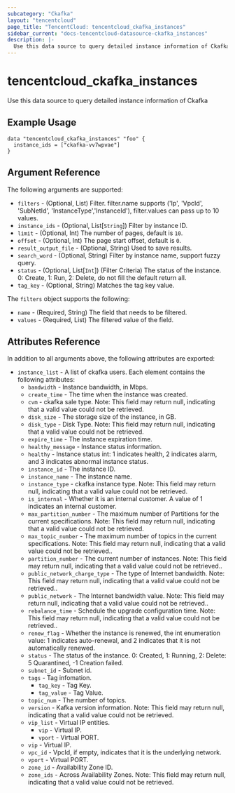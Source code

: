 ```yaml
---
subcategory: "Ckafka"
layout: "tencentcloud"
page_title: "TencentCloud: tencentcloud_ckafka_instances"
sidebar_current: "docs-tencentcloud-datasource-ckafka_instances"
description: |-
  Use this data source to query detailed instance information of Ckafka
---
```


# tencentcloud_ckafka_instances

Use this data source to query detailed instance information of Ckafka

## Example Usage

```hcl
data "tencentcloud_ckafka_instances" "foo" {
  instance_ids = ["ckafka-vv7wpvae"]
}
```

## Argument Reference

The following arguments are supported:

* `filters` - (Optional, List) Filter. filter.name supports ('Ip', 'VpcId', 'SubNetId', 'InstanceType','InstanceId'), filter.values can pass up to 10 values.
* `instance_ids` - (Optional, List[`String`]) Filter by instance ID.
* `limit` - (Optional, Int) The number of pages, default is `10`.
* `offset` - (Optional, Int) The page start offset, default is `0`.
* `result_output_file` - (Optional, String) Used to save results.
* `search_word` - (Optional, String) Filter by instance name, support fuzzy query.
* `status` - (Optional, List[`Int`]) (Filter Criteria) The status of the instance. 0: Create, 1: Run, 2: Delete, do not fill the default return all.
* `tag_key` - (Optional, String) Matches the tag key value.

The `filters` object supports the following:

* `name` - (Required, String) The field that needs to be filtered.
* `values` - (Required, List) The filtered value of the field.

## Attributes Reference

In addition to all arguments above, the following attributes are exported:

* `instance_list` - A list of ckafka users. Each element contains the following attributes:
  * `bandwidth` - Instance bandwidth, in Mbps.
  * `create_time` - The time when the instance was created.
  * `cvm` - ckafka sale type. Note: This field may return null, indicating that a valid value could not be retrieved.
  * `disk_size` - The storage size of the instance, in GB.
  * `disk_type` - Disk Type. Note: This field may return null, indicating that a valid value could not be retrieved.
  * `expire_time` - The instance expiration time.
  * `healthy_message` - Instance status information.
  * `healthy` - Instance status int: 1 indicates health, 2 indicates alarm, and 3 indicates abnormal instance status.
  * `instance_id` - The instance ID.
  * `instance_name` - The instance name.
  * `instance_type` - ckafka instance type. Note: This field may return null, indicating that a valid value could not be retrieved.
  * `is_internal` - Whether it is an internal customer. A value of 1 indicates an internal customer.
  * `max_partition_number` - The maximum number of Partitions for the current specifications. Note: This field may return null, indicating that a valid value could not be retrieved.
  * `max_topic_number` - The maximum number of topics in the current specifications. Note: This field may return null, indicating that a valid value could not be retrieved..
  * `partition_number` - The current number of instances. Note: This field may return null, indicating that a valid value could not be retrieved..
  * `public_network_charge_type` - The type of Internet bandwidth. Note: This field may return null, indicating that a valid value could not be retrieved..
  * `public_network` - The Internet bandwidth value. Note: This field may return null, indicating that a valid value could not be retrieved..
  * `rebalance_time` - Schedule the upgrade configuration time. Note: This field may return null, indicating that a valid value could not be retrieved..
  * `renew_flag` - Whether the instance is renewed, the int enumeration value: 1 indicates auto-renewal, and 2 indicates that it is not automatically renewed.
  * `status` - The status of the instance. 0: Created, 1: Running, 2: Delete: 5 Quarantined, -1 Creation failed.
  * `subnet_id` - Subnet id.
  * `tags` - Tag infomation.
    * `tag_key` - Tag Key.
    * `tag_value` - Tag Value.
  * `topic_num` - The number of topics.
  * `version` - Kafka version information. Note: This field may return null, indicating that a valid value could not be retrieved.
  * `vip_list` - Virtual IP entities.
    * `vip` - Virtual IP.
    * `vport` - Virtual PORT.
  * `vip` - Virtual IP.
  * `vpc_id` - VpcId, if empty, indicates that it is the underlying network.
  * `vport` - Virtual PORT.
  * `zone_id` - Availability Zone ID.
  * `zone_ids` - Across Availability Zones. Note: This field may return null, indicating that a valid value could not be retrieved.


